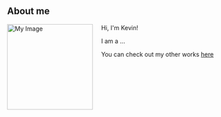 ## About me

<div style="overflow: auto;">
  <img src="./me.png" alt="My Image" width="200" style="float: left; margin-right: 20px;"/>
  Hi, I'm Kevin!

  I am a ...



  You can check out my other works [here](https://kvntang.com)

</div>
